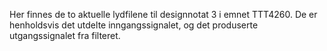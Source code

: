 Her finnes de to aktuelle lydfilene til designnotat 3 i emnet TTT4260. De er henholdsvis det utdelte inngangssignalet, og det produserte utgangssignalet fra filteret. 
